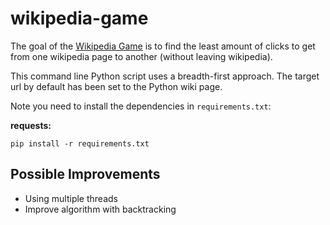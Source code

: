 # wikipedia-game

The goal of the [Wikipedia Game] is to find the least amount of clicks to get from one wikipedia page to another (without leaving wikipedia).

This command line Python script uses a breadth-first approach. The target url by default has been set to the Python wiki page.

Note you need to install the dependencies in `requirements.txt`:

**requests:**
```
pip install -r requirements.txt
```

## Possible Improvements
* Using multiple threads
* Improve algorithm with backtracking

[Wikipedia Game]: https://en.wikipedia.org/wiki/Wikipedia:Wiki_Game
